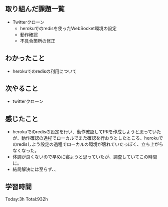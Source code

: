 ## 取り組んだ課題一覧
- Twitterクローン
  - herokuでのredisを使ったWebSocket環境の設定
  - 動作確認
  - 不具合箇所の修正

## わかったこと
- herokuでのredisの利用について

## 次やること
- twitterクローン　

## 感じたこと
- herokuでのredisの設定を行い、動作確認してPRを作成しようと思っていたが、動作確認の過程でローカルでまた確認を行おうとしたところ、herokuでのredisしよう設定の過程でローカルの環境が壊れていたっぽく、立ち上がらなくなった。
- 体調が良くないので早めに寝ようと思っていたが、調査していてこの時間に。
- 結局解決には至らず、、
  
## 学習時間
Today:3h
Total:932h
